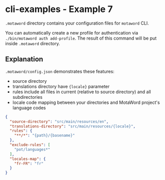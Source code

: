 # cli-examples - Example 7

`.motaword` directory contains your configuration files for `motaword` CLI.

You can automatically create a new profile for authentication via `./bin/motaword auth add-profile`. The result of this command will be put inside `.motaword` directory.

## Explanation
`.motaword/config.json` demonstrates these features:

- source directory
- translations directory have `{locale}` parameter
- rules include all files in current (relative to source directory) and all subdirectories
- locale code mapping between your directories and MotaWord project's language codes

```json
{
  "source-directory": "src/main/resources/en",
  "translations-directory": "src/main/resources/{locale}",
  "rules": {
    "**/*": "{path}/{basename}"
  },
  "exclude-rules": [
    "pot/languages*"
  ],
  "locales-map": {
    "fr-FR": "fr"
  }
}
```